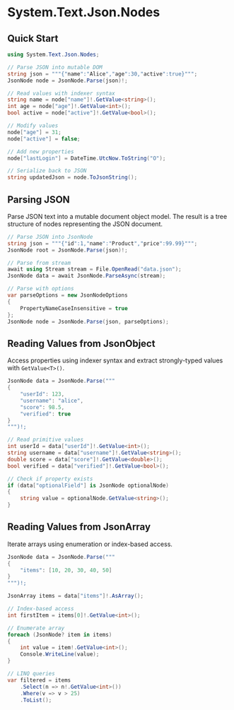 # System.Text.Json.Nodes
## Quick Start

```csharp
using System.Text.Json.Nodes;

// Parse JSON into mutable DOM
string json = """{"name":"Alice","age":30,"active":true}""";
JsonNode node = JsonNode.Parse(json)!;

// Read values with indexer syntax
string name = node["name"]!.GetValue<string>();
int age = node["age"]!.GetValue<int>();
bool active = node["active"]!.GetValue<bool>();

// Modify values
node["age"] = 31;
node["active"] = false;

// Add new properties
node["lastLogin"] = DateTime.UtcNow.ToString("O");

// Serialize back to JSON
string updatedJson = node.ToJsonString();
```

## Parsing JSON

Parse JSON text into a mutable document object model. The result is a tree structure of nodes representing the JSON document.

```csharp
// Parse JSON into JsonNode
string json = """{"id":1,"name":"Product","price":99.99}""";
JsonNode root = JsonNode.Parse(json)!;

// Parse from stream
await using Stream stream = File.OpenRead("data.json");
JsonNode data = await JsonNode.ParseAsync(stream);

// Parse with options
var parseOptions = new JsonNodeOptions 
{ 
    PropertyNameCaseInsensitive = true 
};
JsonNode node = JsonNode.Parse(json, parseOptions);
```

## Reading Values from JsonObject

Access properties using indexer syntax and extract strongly-typed values with `GetValue<T>()`.

```csharp
JsonNode data = JsonNode.Parse("""
{
    "userId": 123,
    "username": "alice",
    "score": 98.5,
    "verified": true
}
""")!;

// Read primitive values
int userId = data["userId"]!.GetValue<int>();
string username = data["username"]!.GetValue<string>();
double score = data["score"]!.GetValue<double>();
bool verified = data["verified"]!.GetValue<bool>();

// Check if property exists
if (data["optionalField"] is JsonNode optionalNode)
{
    string value = optionalNode.GetValue<string>();
}
```

## Reading Values from JsonArray

Iterate arrays using enumeration or index-based access.

```csharp
JsonNode data = JsonNode.Parse("""
{
    "items": [10, 20, 30, 40, 50]
}
""")!;

JsonArray items = data["items"]!.AsArray();

// Index-based access
int firstItem = items[0]!.GetValue<int>();

// Enumerate array
foreach (JsonNode? item in items)
{
    int value = item!.GetValue<int>();
    Console.WriteLine(value);
}

// LINQ queries
var filtered = items
    .Select(n => n!.GetValue<int>())
    .Where(v => v > 25)
    .ToList();
```
